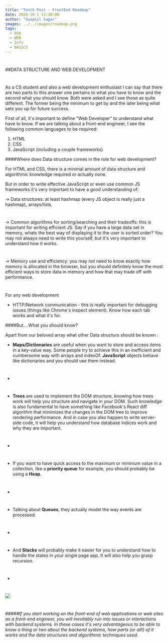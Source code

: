 ```yaml
---
title: "Tenth Post - FrontEnd Roadmap"
date: 2020-10-1 12:30:00
author: "Swapnil Sagar"
images: ../../images/roadmap.png
tags:
  - DSA
  - WEB
  - Info
  - BASICS
---
```


#

##DATA STRUCTURE AND WEB DEVELOPMENT

#

As a CS student and also a web development enthusiast I can say that there are two parts to this answer one pertains to what you have to know and the second what you should know. Both were asked and I see those as quite different. The former being the minimum to get by and the later being what sets you up for future success.

First of all, it's important to define "Web Developer" to understand what have to know. If we are talking about a front-end engineer, I see the following common languages to be required:

1. HTML
2. CSS
3. JavaScript (including a couple frameworks)

####Where does Data structure comes in the role for web development?

For HTML and CSS, there is a minimal amount of data structure and algorithmic knowledge required or actually none.

But in order to write effective JavaScript or even use common JS frameworks it's very important to have a good understanding of:

-> Data structures: at least hashmap (every JS object is really just a hashmap), arrays/lists.

#

-> Common algorithms for sorting/searching and their tradeoffs: this is important for writing efficient JS. Say if you have a large data set in memory, whats the best way of displaying it to the user is sorted order? You may not always need to write this yourself, but it's very important to understand how it works.

#

-> Memory use and efficiency: you may not need to know exactly how memory is allocated in the browser, but you should definitely know the most efficient ways to store data in memory and how that may trade off with performance.

#

For any web development

- HTTP/Network communication - this is really important for debugging issues (things like Chrome's inspect element). Know how each tab works and what it's for.

####But....What you should know?

Apart from our beloved array what other Data structurs should be known :

- **Maps/Dictionaries** are useful when you want to store and access items in a key-value way. Some people try to achieve this in an inefficient and cumbersome way with arrays and indexOf. **JavaScript** objects behave like dictionaries and you should use them instead.
- #
- **Trees** are used to implement the DOM structure, knowing how trees work will help you structure and navigate in your DOM. Such knowledge is also fundamental to have something like Facebook's React diff algorithm that minimizes the changes in the DOM tree to improve rendering performance. And in case you also happen to write server-side code, it will help you understand how database indices work and why they are important.
- #
- If you want to have quick access to the maximum or minimum value in a collection, like a **priority queue** for example, you should probably be using a **Heap.**
- #
- Talking about **Queues**, they actually model the way events are processed.
- #
- And **Stacks** will probably make it easier for you to understand how to handle the states in your single page app. It will also help you grasp recursion.
- #

![](https://i.ibb.co/X8pstj3/progdesk.png)

#

#####_If you start working on the front-end of web applications or web sites as a front-end engineer, you will inevitably run into issues or interactions with backend systems. In these cases it's very advantageous to be able to know a thing or two about the backend systems, how parts (or all!) of it works and the data structures and algorithmic techniques used._

#

#

